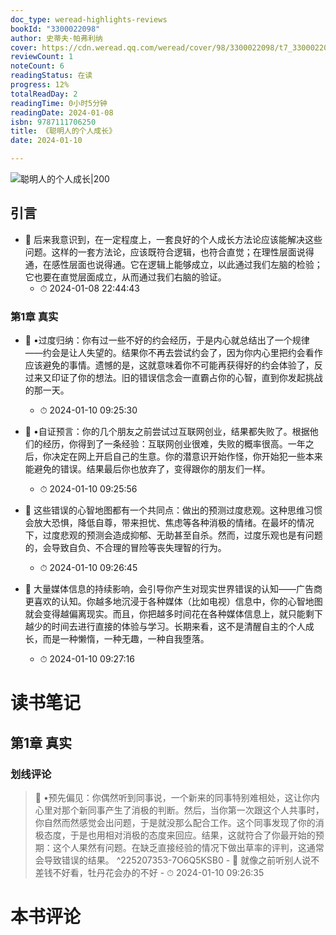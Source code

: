 ```yaml
---
doc_type: weread-highlights-reviews
bookId: "3300022098"
author: 史蒂夫·帕弗利纳
cover: https://cdn.weread.qq.com/weread/cover/98/3300022098/t7_3300022098.jpg
reviewCount: 1
noteCount: 6
readingStatus: 在读
progress: 12%
totalReadDay: 2
readingTime: 0小时5分钟
readingDate: 2024-01-08
isbn: 9787111706250
title: 《聪明人的个人成长》
date: 2024-01-10

---
```


![ 聪明人的个人成长|200](https://cdn.weread.qq.com/weread/cover/98/3300022098/t7_3300022098.jpg)


## 引言


- 📌 后来我意识到，在一定程度上，一套良好的个人成长方法论应该能解决这些问题。这样的一套方法论，应该既符合逻辑，也符合直觉；在理性层面说得通，在感性层面也说得通。它在逻辑上能够成立，以此通过我们左脑的检验；它也要在直觉层面成立，从而通过我们右脑的验证。 
    - ⏱ 2024-01-08 22:44:43 
### 第1章 真实


- 📌 •过度归纳：你有过一些不好的约会经历，于是内心就总结出了一个规律——约会是让人失望的。结果你不再去尝试约会了，因为你内心里把约会看作应该避免的事情。遗憾的是，这就意味着你不可能再获得好的约会体验了，反过来又印证了你的想法。旧的错误信念会一直霸占你的心智，直到你发起挑战的那一天。 
    - ⏱ 2024-01-10 09:25:30 
 

- 📌 •自证预言：你的几个朋友之前尝试过互联网创业，结果都失败了。根据他们的经历，你得到了一条经验：互联网创业很难，失败的概率很高。一年之后，你决定在网上开启自己的生意。你的潜意识开始作怪，你开始犯一些本来能避免的错误。结果最后你也放弃了，变得跟你的朋友们一样。 
    - ⏱ 2024-01-10 09:25:56 

- 📌 这些错误的心智地图都有一个共同点：做出的预测过度悲观。这种思维习惯会放大恐惧，降低自尊，带来担忧、焦虑等各种消极的情绪。在最坏的情况下，过度悲观的预测会造成抑郁、无助甚至自杀。然而，过度乐观也是有问题的，会导致自负、不合理的冒险等丧失理智的行为。 
    - ⏱ 2024-01-10 09:26:45 

- 📌 大量媒体信息的持续影响，会引导你产生对现实世界错误的认知——广告商更喜欢的认知。你越多地沉浸于各种媒体（比如电视）信息中，你的心智地图就会变得越偏离现实。而且，你把越多时间花在各种媒体信息上，就只能剩下越少的时间去进行直接的体验与学习。长期来看，这不是清醒自主的个人成长，而是一种懒惰，一种无趣，一种自我堕落。 
    - ⏱ 2024-01-10 09:27:16 

# 读书笔记

## 第1章 真实

### 划线评论
> 📌 •预先偏见：你偶然听到同事说，一个新来的同事特别难相处，这让你内心里对那个新同事产生了消极的判断。然后，当你第一次跟这个人共事时，你自然而然感觉会出问题，于是就没那么配合工作。这个同事发现了你的消极态度，于是也用相对消极的态度来回应。结果，这就符合了你最开始的预期：这个人果然有问题。在缺乏直接经验的情况下做出草率的评判，这通常会导致错误的结果。  ^225207353-7O6Q5KSB0
    - 💭 就像之前听别人说不差钱不好看，牡丹花会办的不好
    - ⏱ 2024-01-10 09:26:35
   

# 本书评论
